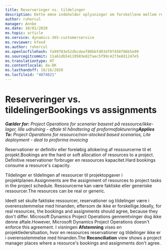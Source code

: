 ```yaml
---
title: Reserveringer vs. tildelinger
description: Dette emne indeholder oplysninger om forskellene mellem ressourcereservationer og ressourcetildelinger.
author: ruhercul
manager: Annbe
ms.date: 10/01/2020
ms.topic: article
ms.service: dynamics-365-customerservice
ms.reviewer: kfend
ms.author: ruhercul
ms.openlocfilehash: fa99783e52dbcdeaf80bbfd03df0f458f86b5e99
ms.sourcegitcommit: 11a61db54119503e82faec5f99c4273e8d1247e5
ms.translationtype: HT
ms.contentlocale: da-DK
ms.lasthandoff: 10/16/2020
ms.locfileid: "4074021"
---
```

# <a name="bookings-vs-assignments"></a><span data-ttu-id="7d8d8-103">Reserveringer vs. tildelinger</span><span class="sxs-lookup"><span data-stu-id="7d8d8-103">Bookings vs assignments</span></span>

<span data-ttu-id="7d8d8-104">_**Gælder for:** Project Operations for scenarier baseret på ressource/ikke-lager, lille udrulning - aftale til håndtering af proformafakturering_</span><span class="sxs-lookup"><span data-stu-id="7d8d8-104">_**Applies To:** Project Operations for resource/non-stocked based scenarios, Lite deployment - deal to proforma invoicing_</span></span>

<span data-ttu-id="7d8d8-105">Reservationer er definitiv eller foreløbig allokering af ressourcerne til et projekt.</span><span class="sxs-lookup"><span data-stu-id="7d8d8-105">Bookings are the hard or soft allocation of resources to a project.</span></span> <span data-ttu-id="7d8d8-106">Definitive reservationer forbruger en ressources kapacitet.</span><span class="sxs-lookup"><span data-stu-id="7d8d8-106">Hard bookings consume a resource's capacity.</span></span> 

<span data-ttu-id="7d8d8-107">Tildelinger er tildelingen af ressourcer til projektopgaver i projektplanen.</span><span class="sxs-lookup"><span data-stu-id="7d8d8-107">Assignments are the assignment of resources to project tasks in the project schedule.</span></span> <span data-ttu-id="7d8d8-108">Ressourcerne kan være faktiske eller generiske ressourcer.</span><span class="sxs-lookup"><span data-stu-id="7d8d8-108">The resources can be real or generic.</span></span> 

<span data-ttu-id="7d8d8-109">Ideelt set skulle faktiske ressourcer, reservationer og tildelinger være i overensstemmelse med hinanden, eftersom de ikke er forskellige.</span><span class="sxs-lookup"><span data-stu-id="7d8d8-109">Ideally, for real resources, the bookings and assignments should agree, because they don't differ.</span></span> <span data-ttu-id="7d8d8-110">Microsoft Dynamics Project Operations gennemtvinger dog ikke denne aftale.</span><span class="sxs-lookup"><span data-stu-id="7d8d8-110">However, Microsoft Dynamics Project Operations doesn't enforce this agreement.</span></span> <span data-ttu-id="7d8d8-111">I visningen **Afstemning** vises en projektledersituation, hvor en ressources reservationer og tildelinger ikke er i overensstemmelse med hinanden.</span><span class="sxs-lookup"><span data-stu-id="7d8d8-111">The **Reconciliation** view shows a project manager places where a resource's bookings and assignments don't agree.</span></span>
